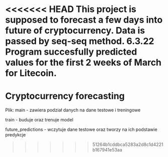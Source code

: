 <<<<<<< HEAD
This project is supposed to forecast a few days into future of cryptocurrency. Data is passed by seq-seq method.
6.3.22 Program succesfully predicted values for the first 2 weeks of March for Litecoin.
=======
# Cryptocurrency forecasting

Plik:
main - zawiera podział danych na dane testowe i treningowe

train - buduje oraz trenuje model

future_predictions - wczytuje dane testowe oraz tworzy na ich podstawie predykcje
>>>>>>> 51264b1cddbca5283a2d8c1d4221b167941e53aa
